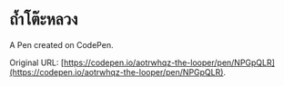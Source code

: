 # ถ้ำโต๊ะหลวง

A Pen created on CodePen.

Original URL: [https://codepen.io/aotrwhqz-the-looper/pen/NPGpQLR](https://codepen.io/aotrwhqz-the-looper/pen/NPGpQLR).

